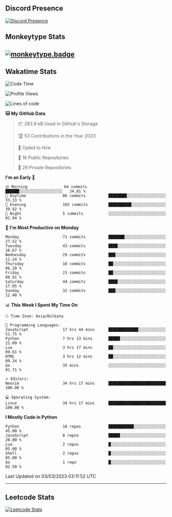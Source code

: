 ## Discord Presence
[![Discord Presence](https://lanyard.cnrad.dev/api/534981034400284712)](https://discord.com/users/534981034400284712)

## Monkeytype Stats
[![monkeytype.badge]][monkeytype]
---

## Wakatime Stats
<!--START_SECTION:waka-->
![Code Time](http://img.shields.io/badge/Code%20Time-549%20hrs%2048%20mins-blue)

![Profile Views](http://img.shields.io/badge/Profile%20Views-8-blue)

![Lines of code](https://img.shields.io/badge/From%20Hello%20World%20I%27ve%20Written-3.1%20million%20lines%20of%20code-blue)

**🐱 My GitHub Data** 

> 📦 283.9 kB Used in GitHub's Storage 
 > 
> 🏆 53 Contributions in the Year 2023
 > 
> 💼 Opted to Hire
 > 
> 📜 16 Public Repositories 
 > 
> 🔑 29 Private Repositories 
 > 
**I'm an Early 🐤** 

```text
🌞 Morning                64 commits          ██████░░░░░░░░░░░░░░░░░░░   24.81 % 
🌆 Daytime                86 commits          ████████░░░░░░░░░░░░░░░░░   33.33 % 
🌃 Evening                103 commits         ██████████░░░░░░░░░░░░░░░   39.92 % 
🌙 Night                  5 commits           ░░░░░░░░░░░░░░░░░░░░░░░░░   01.94 % 
```
📅 **I'm Most Productive on Monday** 

```text
Monday                   71 commits          ███████░░░░░░░░░░░░░░░░░░   27.52 % 
Tuesday                  43 commits          ████░░░░░░░░░░░░░░░░░░░░░   16.67 % 
Wednesday                29 commits          ███░░░░░░░░░░░░░░░░░░░░░░   11.24 % 
Thursday                 16 commits          ██░░░░░░░░░░░░░░░░░░░░░░░   06.20 % 
Friday                   23 commits          ██░░░░░░░░░░░░░░░░░░░░░░░   08.91 % 
Saturday                 44 commits          ████░░░░░░░░░░░░░░░░░░░░░   17.05 % 
Sunday                   32 commits          ███░░░░░░░░░░░░░░░░░░░░░░   12.40 % 
```


📊 **This Week I Spent My Time On** 

```text
🕑︎ Time Zone: Asia/Kolkata

💬 Programming Languages: 
JavaScript               17 hrs 44 mins      █████████████░░░░░░░░░░░░   51.75 % 
Python                   7 hrs 13 mins       █████░░░░░░░░░░░░░░░░░░░░   21.09 % 
Lua                      3 hrs 17 mins       ██░░░░░░░░░░░░░░░░░░░░░░░   09.61 % 
HTML                     3 hrs 12 mins       ██░░░░░░░░░░░░░░░░░░░░░░░   09.34 % 
Go                       35 mins             ░░░░░░░░░░░░░░░░░░░░░░░░░   01.71 % 

🔥 Editors: 
Neovim                   34 hrs 17 mins      █████████████████████████   100.00 % 

💻 Operating System: 
Linux                    34 hrs 17 mins      █████████████████████████   100.00 % 
```

**I Mostly Code in Python** 

```text
Python                   18 repos            ███████████░░░░░░░░░░░░░░   45.00 % 
JavaScript               8 repos             █████░░░░░░░░░░░░░░░░░░░░   20.00 % 
Lua                      2 repos             █░░░░░░░░░░░░░░░░░░░░░░░░   05.00 % 
Shell                    2 repos             █░░░░░░░░░░░░░░░░░░░░░░░░   05.00 % 
Go                       1 repo              █░░░░░░░░░░░░░░░░░░░░░░░░   02.50 % 
```




 Last Updated on 03/03/2023 03:11:52 UTC
<!--END_SECTION:waka-->
---

## Leetcode Stats
[![Leetcode Stats](https://leetcard.jacoblin.cool/Dhanus007?theme=dark&extension=activity&border=3&radius=30)](https://leetcode.com/Dhanus007)


[monkeytype.badge]: https://img.shields.io/endpoint?style=for-the-badge&url=https%3A%2F%2Fmonkeytype-badge-vhd5lan7mmhz.runkit.sh%3Fmessage%3D122wpm%26label%3Dmonkeytype%26logoVariant%3Done
[monkeytype]: https://monkeytype.com/profile/dhanus
